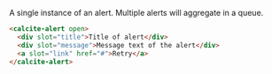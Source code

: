A single instance of an alert. Multiple alerts will aggregate in a queue.

```html
<calcite-alert open>
  <div slot="title">Title of alert</div>
  <div slot="message">Message text of the alert</div>
  <a slot="link" href="#">Retry</a>
</calcite-alert>
```
